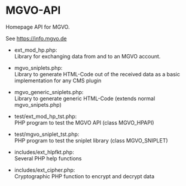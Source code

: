 # MGVO-API
Homepage API for MGVO.

See https://info.mgvo.de

- ext_mod_hp.php:  
  Library for exchanging data from and to an MGVO account.
- mgvo_sniplets.php:  
  Library to generate HTML-Code out of the received data as a basic implementation for any CMS plugin
- mgvo_generic_sniplets.php:  
    Library to generate generic HTML-Code (extends normal mgvo_snipets.php)
  
- test/ext_mod_hp_tst.php:  
  PHP program to test the MGVO API (class MGVO_HPAPI)
- test/mgvo_sniplet_tst.php:  
  PHP program to test the sniplet library (class MGVO_SNIPLET)
  

- includes/ext_hlpfkt.php:  
  Several PHP help functions
- includes/ext_cipher.php:  
  Cryptographic PHP function to encrypt and decrypt data
